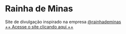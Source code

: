 # Rainha de Minas
 Site de divulgação inspirado na empresa <a href="https://www.instagram.com/biscoitossrainha_deminas" target="_blank">@rainhademinas</a> <br>
<a href="https://luizdevfelipe.github.io/site-modelo/index.html" target="_blank">++ Acesse o site clicando aqui ++</a>
